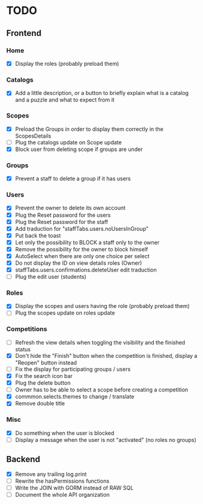 # TODO

## Frontend

### Home

- [x] Display the roles (probably preload them)

### Catalogs

- [x] Add a little description, or a button to briefly explain what is a catalog and a puzzle and what to expect from it

### Scopes

- [x] Preload the Groups in order to display them correctly in the ScopesDetails
- [ ] Plug the catalogs update on Scope update
- [x] Block user from deleting scope if groups are under

### Groups

- [x] Prevent a staff to delete a group if it has users

### Users

- [x] Prevent the owner to delete its own account
- [x] Plug the Reset password for the users
- [x] Plug the Reset password for the staff
- [x] Add traduction for "staffTabs.users.noUsersInGroup"
- [x] Put back the toast
- [x] Let only the possibility to BLOCK a staff only to the owner
- [x] Remove the possibility for the owner to block himself
- [x] AutoSelect when there are only one choice per select
- [x] Do not display the ID on view details roles (Owner)
- [x] staffTabs.users.confirmations.deleteUser edit traduction
- [ ] Plug the edit user (students)

### Roles

- [x] Display the scopes and users having the role (probably preload them)
- [ ] Plug the scopes update on roles update

### Competitions

- [ ] Refresh the view details when toggling the visibility and the finished status
- [x] Don't hide the "Finish" button when the competition is finished, display a "Reopen" button instead
- [ ] Fix the display for participating groups / users
- [x] Fix the search icon bar
- [x] Plug the delete button
- [ ] Owner has to be able to select a scope before creating a competition
- [x] commmon.selects.themes to change / translate
- [x] Remove double title

### Misc

- [x] Do something when the user is blocked
- [ ] Display a message when the user is not "activated" (no roles no groups)

## Backend

- [x] Remove any trailing log.print
- [ ] Rewrite the hasPermissions<ToDoSo> functions
- [ ] Write the JOIN with GORM instead of RAW SQL
- [ ] Document the whole API organization
